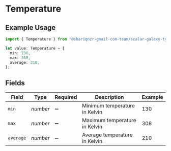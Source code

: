 # Temperature

## Example Usage

```typescript
import { Temperature } from "@shariqnzr-gmail-com-team/scalar-galaxy-typescript/models/components";

let value: Temperature = {
  min: 130,
  max: 308,
  average: 210,
};
```

## Fields

| Field                         | Type                          | Required                      | Description                   | Example                       |
| ----------------------------- | ----------------------------- | ----------------------------- | ----------------------------- | ----------------------------- |
| `min`                         | *number*                      | :heavy_minus_sign:            | Minimum temperature in Kelvin | 130                           |
| `max`                         | *number*                      | :heavy_minus_sign:            | Maximum temperature in Kelvin | 308                           |
| `average`                     | *number*                      | :heavy_minus_sign:            | Average temperature in Kelvin | 210                           |